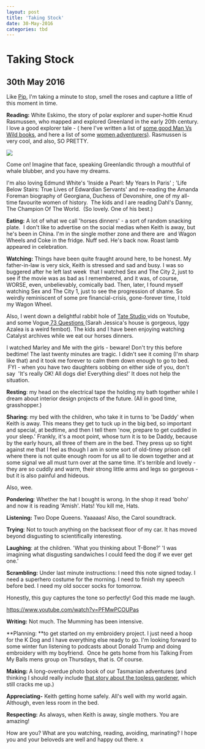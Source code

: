 ```yaml
---
layout: post
title: 'Taking Stock'
date: 30-May-2016
categories: tbd
---
```


# Taking Stock

## 30th May 2016

Like <a href="http://meetmeatmikes.com/">Pip</a>,   I'm taking a minute to stop,   smell the roses and capture a little of this moment in time.

**Reading:** White Eskimo, the story of polar explorer and super-hottie Knud Rasmussen, who mapped and explored Greenland in the early 20th century. I love a good explorer tale - ( here I've written a list of <a href="http://mogantosh.com/bookshelf-man-versus-wild/">some good Man Vs Wild books</a>, and here a list of some <a href="http://mogantosh.com/bookshelf-adventurous-women/">women adventurers)</a>. Rasmussen is very cool, and also, SO PRETTY.

<img class="photo-horiz" src="https://upload.wikimedia.org/wikipedia/commons/thumb/1/1d/Knud_Rasmussen_01.jpg/463px-Knud_Rasmussen_01.jpg" />

Come on! Imagine that face, speaking Greenlandic through a mouthful of whale blubber, and you have my dreams.

I'm also loving Edmund White's 'Inside a Pearl: My Years In Paris' ; 'Life Below Stairs: True Lives of Edwardian Servants' and re-reading the Amanda Foreman biography of Georgiana, Duchess of Devonshire, one of my all-time favourite women of history.  The kids and I are reading Dahl's Danny, The Champion Of The World.  (So lovely. One of his best.)

**Eating:** A lot of what we call 'horses dinners' - a sort of random snacking plate.  I don't like to advertise on the social medias when Keith is away, but he's been in China. I'm in the single mother zone and there are  and Wagon Wheels and Coke in the fridge. Nuff sed. He's back now. Roast lamb appeared in celebration.

**Watching:** Things have been quite fraught around here, to be honest. My father-in-law is very sick, Keith is stressed and sad and busy. I was so buggered after he left last week  that I watched Sex and The City 2, just to see if the movie was as bad as I remembered, and it was, of course, WORSE, even, unbelievably, comically bad. Then, later, I found myself watching Sex and The City 1, just to see the progression of shame. So weirdly reminiscent of some pre financial-crisis, gone-forever time, I told my Wagon Wheel.

Also, I went down a delightful rabbit hole of <a href="https://www.youtube.com/watch?v=Xs3DzydSKu8" target="_blank">Tate Studio </a>vids on Youtube, and some Vogue<a href="https://www.youtube.com/watch?v=W511rtnnlZM" target="_blank"> 73 Questions </a>(Sarah Jessica's house is gorgeous, Iggy Azalea is a weird fembot). The kids and I have been enjoying watching Catalyst archives while we eat our horses dinners.

I watched Marley and Me with the girls - beware! Don't try this before bedtime! The last twenty minutes are tragic. I didn't see it coming (I'm sharp like that) and it took me forever to calm them down enough to go to bed.  FYI - when you have two daughters sobbing on either side of you, don't say  'It's really OK! All dogs die! Everything dies!' It does not help the situation.

**Resting**: my head on the electrical tape the holding my bath together while I dream about interior design projects of the future. (All in good time, grasshopper.)

**Sharing**: my bed with the children, who take it in turns to 'be Daddy' when Keith is away. This means they get to tuck up in the big bed, so important and special, at bedtime, and then I tell them 'now, prepare to get cuddled in your sleep.' Frankly, it's a moot point, whose turn it is to be Daddy, because by the early hours, all three of them are in the bed. They press up so tight against me that I feel as though I am in some sort of old-timey prison cell where there is not quite enough room for us all to lie down together and at some signal we all must turn over at the same time. It's terrible and lovely - they are so cuddly and warm, their strong little arms and legs so gorgeous - but it is also painful and hideous.

Also, wee.

**Pondering**: Whether the hat I bought is wrong. In the shop it read 'boho' and now it is reading 'Amish'. Hats! You kill me, Hats.

**Listening:** Two Dope Queens. Yaaaaas! Also, the Carol soundtrack.

**Trying**: Not to touch anything on the backseat floor of my car. It has moved beyond disgusting to scientifically interesting.

**Laughing**: at the children. 'What you thinking about T-Bone?' 'I was imagining what disgusting sandwiches I could feed the dog if we ever get one.'

**Scrambling:** Under last minute instructions: I need this note signed today. I need a superhero costume for the morning. I need to finish my speech before bed. I need my old soccer socks for tomorrow.

Honestly, this guy captures the tone so perfectly! God this made me laugh.

https://www.youtube.com/watch?v=PFMwPCOUPas

**Writing:** Not much. The Mumming has been intensive.

**Planning: **to get started on my embroidery project. I just need a hoop for the K Dog and I have everything else ready to go. I'm looking forward to some winter fun listening to podcasts about Donald Trump and doing embroidery with my boyfriend.  Once he gets home from his Talking From My Balls mens group on Thursdays, that is. Of course.

**Making:** A long-overdue photo book of our Tasmanian adventures (and thinking I should really include <a href="http://mogantosh.com/a-topless-holiday-postcard/">that story about the topless gardener</a>, which still cracks me up.)







**Appreciating-** Keith getting home safely. All's well with my world again. Although, even less room in the bed.





**Respecting:** As always, when Keith is away, single mothers. You are amazing!

 

 

How are you? What are you watching, reading, avoiding, marinating? I hope you and your beloveds are well and happy out there. x
